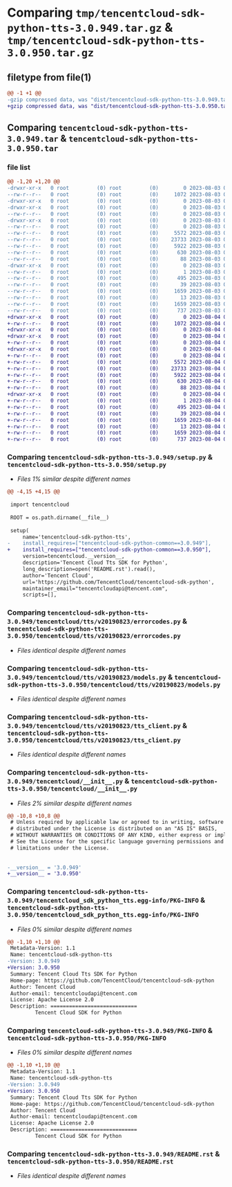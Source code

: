 # Comparing `tmp/tencentcloud-sdk-python-tts-3.0.949.tar.gz` & `tmp/tencentcloud-sdk-python-tts-3.0.950.tar.gz`

## filetype from file(1)

```diff
@@ -1 +1 @@
-gzip compressed data, was "dist/tencentcloud-sdk-python-tts-3.0.949.tar", last modified: Thu Aug  3 00:37:56 2023, max compression
+gzip compressed data, was "dist/tencentcloud-sdk-python-tts-3.0.950.tar", last modified: Fri Aug  4 00:37:51 2023, max compression
```

## Comparing `tencentcloud-sdk-python-tts-3.0.949.tar` & `tencentcloud-sdk-python-tts-3.0.950.tar`

### file list

```diff
@@ -1,20 +1,20 @@
-drwxr-xr-x   0 root         (0) root         (0)        0 2023-08-03 00:37:56.000000 tencentcloud-sdk-python-tts-3.0.949/
--rw-r--r--   0 root         (0) root         (0)     1072 2023-08-03 00:37:56.000000 tencentcloud-sdk-python-tts-3.0.949/setup.py
-drwxr-xr-x   0 root         (0) root         (0)        0 2023-08-03 00:37:56.000000 tencentcloud-sdk-python-tts-3.0.949/tencentcloud/
-drwxr-xr-x   0 root         (0) root         (0)        0 2023-08-03 00:37:56.000000 tencentcloud-sdk-python-tts-3.0.949/tencentcloud/tts/
--rw-r--r--   0 root         (0) root         (0)        0 2023-08-03 00:37:56.000000 tencentcloud-sdk-python-tts-3.0.949/tencentcloud/tts/__init__.py
-drwxr-xr-x   0 root         (0) root         (0)        0 2023-08-03 00:37:56.000000 tencentcloud-sdk-python-tts-3.0.949/tencentcloud/tts/v20190823/
--rw-r--r--   0 root         (0) root         (0)        0 2023-08-03 00:37:56.000000 tencentcloud-sdk-python-tts-3.0.949/tencentcloud/tts/v20190823/__init__.py
--rw-r--r--   0 root         (0) root         (0)     5572 2023-08-03 00:37:56.000000 tencentcloud-sdk-python-tts-3.0.949/tencentcloud/tts/v20190823/errorcodes.py
--rw-r--r--   0 root         (0) root         (0)    23733 2023-08-03 00:37:56.000000 tencentcloud-sdk-python-tts-3.0.949/tencentcloud/tts/v20190823/models.py
--rw-r--r--   0 root         (0) root         (0)     5922 2023-08-03 00:37:56.000000 tencentcloud-sdk-python-tts-3.0.949/tencentcloud/tts/v20190823/tts_client.py
--rw-r--r--   0 root         (0) root         (0)      630 2023-08-03 00:37:56.000000 tencentcloud-sdk-python-tts-3.0.949/tencentcloud/__init__.py
--rw-r--r--   0 root         (0) root         (0)       88 2023-08-03 00:37:56.000000 tencentcloud-sdk-python-tts-3.0.949/setup.cfg
-drwxr-xr-x   0 root         (0) root         (0)        0 2023-08-03 00:37:56.000000 tencentcloud-sdk-python-tts-3.0.949/tencentcloud_sdk_python_tts.egg-info/
--rw-r--r--   0 root         (0) root         (0)        1 2023-08-03 00:37:56.000000 tencentcloud-sdk-python-tts-3.0.949/tencentcloud_sdk_python_tts.egg-info/dependency_links.txt
--rw-r--r--   0 root         (0) root         (0)      495 2023-08-03 00:37:56.000000 tencentcloud-sdk-python-tts-3.0.949/tencentcloud_sdk_python_tts.egg-info/SOURCES.txt
--rw-r--r--   0 root         (0) root         (0)       39 2023-08-03 00:37:56.000000 tencentcloud-sdk-python-tts-3.0.949/tencentcloud_sdk_python_tts.egg-info/requires.txt
--rw-r--r--   0 root         (0) root         (0)     1659 2023-08-03 00:37:56.000000 tencentcloud-sdk-python-tts-3.0.949/tencentcloud_sdk_python_tts.egg-info/PKG-INFO
--rw-r--r--   0 root         (0) root         (0)       13 2023-08-03 00:37:56.000000 tencentcloud-sdk-python-tts-3.0.949/tencentcloud_sdk_python_tts.egg-info/top_level.txt
--rw-r--r--   0 root         (0) root         (0)     1659 2023-08-03 00:37:56.000000 tencentcloud-sdk-python-tts-3.0.949/PKG-INFO
--rw-r--r--   0 root         (0) root         (0)      737 2023-08-03 00:37:56.000000 tencentcloud-sdk-python-tts-3.0.949/README.rst
+drwxr-xr-x   0 root         (0) root         (0)        0 2023-08-04 00:37:51.000000 tencentcloud-sdk-python-tts-3.0.950/
+-rw-r--r--   0 root         (0) root         (0)     1072 2023-08-04 00:37:51.000000 tencentcloud-sdk-python-tts-3.0.950/setup.py
+drwxr-xr-x   0 root         (0) root         (0)        0 2023-08-04 00:37:51.000000 tencentcloud-sdk-python-tts-3.0.950/tencentcloud/
+drwxr-xr-x   0 root         (0) root         (0)        0 2023-08-04 00:37:51.000000 tencentcloud-sdk-python-tts-3.0.950/tencentcloud/tts/
+-rw-r--r--   0 root         (0) root         (0)        0 2023-08-04 00:37:51.000000 tencentcloud-sdk-python-tts-3.0.950/tencentcloud/tts/__init__.py
+drwxr-xr-x   0 root         (0) root         (0)        0 2023-08-04 00:37:51.000000 tencentcloud-sdk-python-tts-3.0.950/tencentcloud/tts/v20190823/
+-rw-r--r--   0 root         (0) root         (0)        0 2023-08-04 00:37:51.000000 tencentcloud-sdk-python-tts-3.0.950/tencentcloud/tts/v20190823/__init__.py
+-rw-r--r--   0 root         (0) root         (0)     5572 2023-08-04 00:37:51.000000 tencentcloud-sdk-python-tts-3.0.950/tencentcloud/tts/v20190823/errorcodes.py
+-rw-r--r--   0 root         (0) root         (0)    23733 2023-08-04 00:37:51.000000 tencentcloud-sdk-python-tts-3.0.950/tencentcloud/tts/v20190823/models.py
+-rw-r--r--   0 root         (0) root         (0)     5922 2023-08-04 00:37:51.000000 tencentcloud-sdk-python-tts-3.0.950/tencentcloud/tts/v20190823/tts_client.py
+-rw-r--r--   0 root         (0) root         (0)      630 2023-08-04 00:37:51.000000 tencentcloud-sdk-python-tts-3.0.950/tencentcloud/__init__.py
+-rw-r--r--   0 root         (0) root         (0)       88 2023-08-04 00:37:51.000000 tencentcloud-sdk-python-tts-3.0.950/setup.cfg
+drwxr-xr-x   0 root         (0) root         (0)        0 2023-08-04 00:37:51.000000 tencentcloud-sdk-python-tts-3.0.950/tencentcloud_sdk_python_tts.egg-info/
+-rw-r--r--   0 root         (0) root         (0)        1 2023-08-04 00:37:51.000000 tencentcloud-sdk-python-tts-3.0.950/tencentcloud_sdk_python_tts.egg-info/dependency_links.txt
+-rw-r--r--   0 root         (0) root         (0)      495 2023-08-04 00:37:51.000000 tencentcloud-sdk-python-tts-3.0.950/tencentcloud_sdk_python_tts.egg-info/SOURCES.txt
+-rw-r--r--   0 root         (0) root         (0)       39 2023-08-04 00:37:51.000000 tencentcloud-sdk-python-tts-3.0.950/tencentcloud_sdk_python_tts.egg-info/requires.txt
+-rw-r--r--   0 root         (0) root         (0)     1659 2023-08-04 00:37:51.000000 tencentcloud-sdk-python-tts-3.0.950/tencentcloud_sdk_python_tts.egg-info/PKG-INFO
+-rw-r--r--   0 root         (0) root         (0)       13 2023-08-04 00:37:51.000000 tencentcloud-sdk-python-tts-3.0.950/tencentcloud_sdk_python_tts.egg-info/top_level.txt
+-rw-r--r--   0 root         (0) root         (0)     1659 2023-08-04 00:37:51.000000 tencentcloud-sdk-python-tts-3.0.950/PKG-INFO
+-rw-r--r--   0 root         (0) root         (0)      737 2023-08-04 00:37:51.000000 tencentcloud-sdk-python-tts-3.0.950/README.rst
```

### Comparing `tencentcloud-sdk-python-tts-3.0.949/setup.py` & `tencentcloud-sdk-python-tts-3.0.950/setup.py`

 * *Files 1% similar despite different names*

```diff
@@ -4,15 +4,15 @@
 
 import tencentcloud
 
 ROOT = os.path.dirname(__file__)
 
 setup(
     name='tencentcloud-sdk-python-tts',
-    install_requires=["tencentcloud-sdk-python-common==3.0.949"],
+    install_requires=["tencentcloud-sdk-python-common==3.0.950"],
     version=tencentcloud.__version__,
     description='Tencent Cloud Tts SDK for Python',
     long_description=open('README.rst').read(),
     author='Tencent Cloud',
     url='https://github.com/TencentCloud/tencentcloud-sdk-python',
     maintainer_email="tencentcloudapi@tencent.com",
     scripts=[],
```

### Comparing `tencentcloud-sdk-python-tts-3.0.949/tencentcloud/tts/v20190823/errorcodes.py` & `tencentcloud-sdk-python-tts-3.0.950/tencentcloud/tts/v20190823/errorcodes.py`

 * *Files identical despite different names*

### Comparing `tencentcloud-sdk-python-tts-3.0.949/tencentcloud/tts/v20190823/models.py` & `tencentcloud-sdk-python-tts-3.0.950/tencentcloud/tts/v20190823/models.py`

 * *Files identical despite different names*

### Comparing `tencentcloud-sdk-python-tts-3.0.949/tencentcloud/tts/v20190823/tts_client.py` & `tencentcloud-sdk-python-tts-3.0.950/tencentcloud/tts/v20190823/tts_client.py`

 * *Files identical despite different names*

### Comparing `tencentcloud-sdk-python-tts-3.0.949/tencentcloud/__init__.py` & `tencentcloud-sdk-python-tts-3.0.950/tencentcloud/__init__.py`

 * *Files 2% similar despite different names*

```diff
@@ -10,8 +10,8 @@
 # Unless required by applicable law or agreed to in writing, software
 # distributed under the License is distributed on an "AS IS" BASIS,
 # WITHOUT WARRANTIES OR CONDITIONS OF ANY KIND, either express or implied.
 # See the License for the specific language governing permissions and
 # limitations under the License.
 
 
-__version__ = '3.0.949'
+__version__ = '3.0.950'
```

### Comparing `tencentcloud-sdk-python-tts-3.0.949/tencentcloud_sdk_python_tts.egg-info/PKG-INFO` & `tencentcloud-sdk-python-tts-3.0.950/tencentcloud_sdk_python_tts.egg-info/PKG-INFO`

 * *Files 0% similar despite different names*

```diff
@@ -1,10 +1,10 @@
 Metadata-Version: 1.1
 Name: tencentcloud-sdk-python-tts
-Version: 3.0.949
+Version: 3.0.950
 Summary: Tencent Cloud Tts SDK for Python
 Home-page: https://github.com/TencentCloud/tencentcloud-sdk-python
 Author: Tencent Cloud
 Author-email: tencentcloudapi@tencent.com
 License: Apache License 2.0
 Description: ============================
         Tencent Cloud SDK for Python
```

### Comparing `tencentcloud-sdk-python-tts-3.0.949/PKG-INFO` & `tencentcloud-sdk-python-tts-3.0.950/PKG-INFO`

 * *Files 0% similar despite different names*

```diff
@@ -1,10 +1,10 @@
 Metadata-Version: 1.1
 Name: tencentcloud-sdk-python-tts
-Version: 3.0.949
+Version: 3.0.950
 Summary: Tencent Cloud Tts SDK for Python
 Home-page: https://github.com/TencentCloud/tencentcloud-sdk-python
 Author: Tencent Cloud
 Author-email: tencentcloudapi@tencent.com
 License: Apache License 2.0
 Description: ============================
         Tencent Cloud SDK for Python
```

### Comparing `tencentcloud-sdk-python-tts-3.0.949/README.rst` & `tencentcloud-sdk-python-tts-3.0.950/README.rst`

 * *Files identical despite different names*

